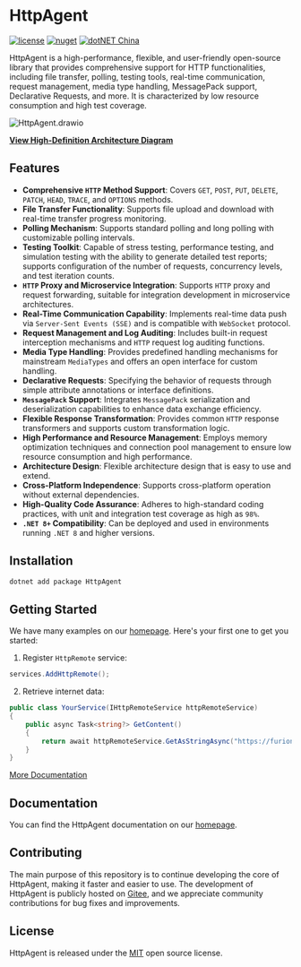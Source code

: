 # HttpAgent

[![license](https://img.shields.io/badge/license-MIT-orange?cacheSeconds=10800)](https://gitee.com/dotnetchina/HttpAgent/blob/master/LICENSE) [![nuget](https://img.shields.io/nuget/v/HttpAgent.svg?cacheSeconds=10800)](https://www.nuget.org/packages/HttpAgent) [![dotNET China](https://img.shields.io/badge/organization-dotNET%20China-yellow?cacheSeconds=10800)](https://gitee.com/dotnetchina)

HttpAgent is a high-performance, flexible, and user-friendly open-source library that provides comprehensive support for
HTTP functionalities, including file transfer, polling, testing tools, real-time communication, request management,
media type handling, MessagePack support, Declarative Requests, and more. It is characterized by low resource
consumption and high test coverage.

![HttpAgent.drawio](https://gitee.com/dotnetchina/HttpAgent/raw/master/drawio/HttpAgent.drawio.jpg "HttpAgent.drawio.jpg")

[**View High-Definition Architecture Diagram**](https://diagram-viewer.giteeusercontent.com?repo=dotnetchina/HttpAgent&ref=master&file=drawio/HttpAgent.drawio)

## Features

- **Comprehensive `HTTP` Method Support**: Covers `GET`, `POST`, `PUT`, `DELETE`, `PATCH`, `HEAD`, `TRACE`, and
  `OPTIONS` methods.
- **File Transfer Functionality**: Supports file upload and download with real-time transfer progress monitoring.
- **Polling Mechanism**: Supports standard polling and long polling with customizable polling intervals.
- **Testing Toolkit**: Capable of stress testing, performance testing, and simulation testing with the ability to
  generate detailed test reports; supports configuration of the number of requests, concurrency levels, and test
  iteration counts.
- **`HTTP` Proxy and Microservice Integration**: Supports `HTTP` proxy and request forwarding, suitable for integration
  development in microservice architectures.
- **Real-Time Communication Capability**: Implements real-time data push via `Server-Sent Events (SSE)` and is
  compatible with `WebSocket` protocol.
- **Request Management and Log Auditing**: Includes built-in request interception mechanisms and `HTTP` request log
  auditing functions.
- **Media Type Handling**: Provides predefined handling mechanisms for mainstream `MediaTypes` and offers an open
  interface for custom handling.
- **Declarative Requests**: Specifying the behavior of requests through simple attribute annotations or interface
  definitions.
- **`MessagePack` Support**: Integrates `MessagePack` serialization and deserialization capabilities to enhance data
  exchange efficiency.
- **Flexible Response Transformation**: Provides common `HTTP` response transformers and supports custom transformation
  logic.
- **High Performance and Resource Management**: Employs memory optimization techniques and connection pool management to
  ensure low resource consumption and high performance.
- **Architecture Design**: Flexible architecture design that is easy to use and extend.
- **Cross-Platform Independence**: Supports cross-platform operation without external dependencies.
- **High-Quality Code Assurance**: Adheres to high-standard coding practices, with unit and integration test coverage as
  high as `98%`.
- **`.NET 8+` Compatibility**: Can be deployed and used in environments running `.NET 8` and higher versions.

## Installation

```powershell
dotnet add package HttpAgent
```

## Getting Started

We have many examples on our [homepage](https://furion.net/docs/http-agent/). Here's your first one to get you started:

1. Register `HttpRemote` service:

```cs
services.AddHttpRemote();
```

2. Retrieve internet data:

```cs
public class YourService(IHttpRemoteService httpRemoteService)
{
    public async Task<string?> GetContent()
    {
        return await httpRemoteService.GetAsStringAsync("https://furion.net/");
    }
}
```

[More Documentation](https://furion.net/docs/http-agent/)

## Documentation

You can find the HttpAgent documentation on our [homepage](https://furion.net/docs/http-agent/).

## Contributing

The main purpose of this repository is to continue developing the core of HttpAgent, making it faster and easier to use.
The development of HttpAgent is publicly hosted on [Gitee](https://gitee.com/dotnetchina/HttpAgent), and we appreciate
community contributions for bug fixes and improvements.

## License

HttpAgent is released under the [MIT](./LICENSE) open source license.

